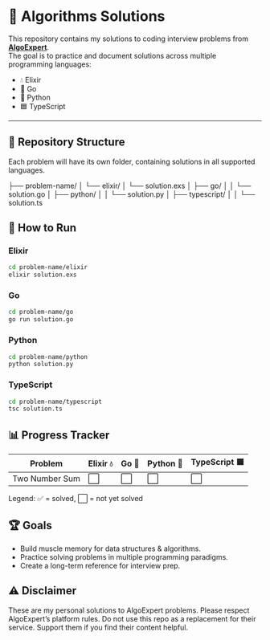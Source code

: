 # 🧩 Algorithms Solutions

This repository contains my solutions to coding interview problems from **[AlgoExpert](https://www.algoexpert.io/)**.  
The goal is to practice and document solutions across multiple programming languages:

- 💧 Elixir  
- 🐹 Go  
- 🐍 Python  
- 🟦 TypeScript  

---

## 📂 Repository Structure

Each problem will have its own folder, containing solutions in all supported languages.

├── problem-name/
│ └── elixir/
│ └── solution.exs
│ ├── go/
│ │ └── solution.go
│ ├── python/
│ │ └── solution.py
│ ├── typescript/
│ │ └── solution.ts

## 🚀 How to Run

### Elixir

```bash
cd problem-name/elixir
elixir solution.exs
```

### Go

```bash
cd problem-name/go
go run solution.go
```

### Python

```bash
cd problem-name/python
python solution.py
```

### TypeScript

```bash
cd problem-name/typescript
tsc solution.ts
```

## 📊 Progress Tracker

| Problem                  | Elixir 💧 | Go 🐹  | Python 🐍 | TypeScript 🟦 |
| ------------------------ | --------- | ------ | --------- | ------------- |
| Two Number Sum           | ⬜         | ⬜      | ⬜         | ⬜             |   
 
Legend: ✅ = solved, ⬜ = not yet solved

## 🏆 Goals

- Build muscle memory for data structures & algorithms.
- Practice solving problems in multiple programming paradigms.
- Create a long-term reference for interview prep.

## ⚠️ Disclaimer

These are my personal solutions to AlgoExpert problems.
Please respect AlgoExpert’s platform rules. Do not use this repo as a replacement for their service. Support them if you find their content helpful.